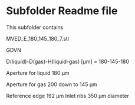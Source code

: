 # Subfolder Readme file
This subfolder contains

MVED_E_180_145_180_7.stl

GDVN

D(liquid)-D(gas)-H(liquid-gas) [µm] 
= 180-145-180

Aperture for liquid
180 µm

Aperture for gas
200 down to 145 µm

Reference edge 192 µm
Inlet ribs 350 µm diameter
